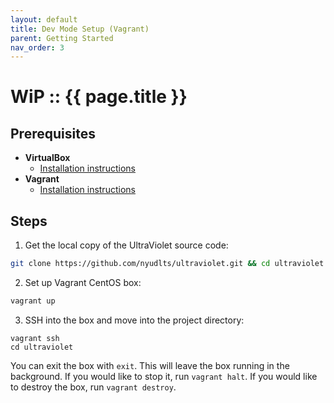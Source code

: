 ```yaml
---
layout: default
title: Dev Mode Setup (Vagrant)
parent: Getting Started
nav_order: 3
---
```

# WiP :: {{ page.title }}

## Prerequisites
- **VirtualBox**
  + [Installation instructions](https://www.virtualbox.org/wiki/Downloads)
- **Vagrant**
  + [Installation instructions](https://www.vagrantup.com/downloads)


## Steps
1. Get the local copy of the UltraViolet source code:
  ```sh
  git clone https://github.com/nyudlts/ultraviolet.git && cd ultraviolet
  ```
2. Set up Vagrant CentOS box:
  ```sh
  vagrant up
  ```

3. SSH into the box and move into the project directory:
  ```
  vagrant ssh
  cd ultraviolet
  ```

You can exit the box with `exit`. This will leave the box running in the background. If you would like to stop it, run `vagrant halt`. If you would like to destroy the box, run `vagrant destroy`.
